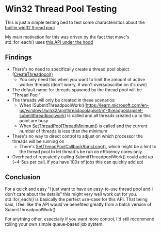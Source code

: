 # Win32 Thread Pool Testing
This is just a simple testing bed to test some characteristics about the [builtin win32 thread pool](https://learn.microsoft.com/en-us/windows/win32/procthread/thread-pool-api)

My main motivation for this was driven by the fact that msvc's std::for_each() uses [this API under the hood](https://github.com/microsoft/STL/blob/main/stl/src/parallel_algorithms.cpp#L25)

## Findings
* There's no need to specifically create a thread pool object ([CreateThreadpool()](https://learn.microsoft.com/en-us/windows/win32/api/threadpoolapiset/nf-threadpoolapiset-createthreadpool)
    * You only need this when you want to limit the amount of active worker threads (don't worry, it won't oversubscribe on it's own)
* The default name for threads spawned by the thread pool will be "Thread Pool"
* The threads will only be created in these scenarios:
    * When [SubmitThreadpoolWork()(https://learn.microsoft.com/en-us/windows/win32/api/threadpoolapiset/nf-threadpoolapiset-submitthreadpoolwork) is called and all threads created up to this point are busy
    * When [SetThreadPoolThreadMinimum()](https://learn.microsoft.com/en-us/windows/win32/api/threadpoolapiset/nf-threadpoolapiset-setthreadpoolthreadminimum) is called and the current number of threads is less than the minimum
* There's no way to direct control to adjust on which processor the threads will be running on
    * There's [SetThreadPoolCallbackRunsLong()](https://learn.microsoft.com/en-us/windows/win32/api/winbase/nf-winbase-setthreadpoolcallbackrunslong), which might be a hint to the thread pool to let thread's be run on efficiency cores only.
* Overhead of repeatedly calling SubmitThreadpoolWork() could add up (~4-5us per call, if you have 100s of jobs this can quickly add up)

## Conclusion
For a quick and easy "I just want to have an easy-to-use thread pool and I don't care about the details" this might very well work out for you. std::for_each() is basically the perfect use-case for this API.
That being said, I feel like the API would've benefited greatly from a batch version of SubmitThreadpoolWork().

For anything other, especially if you want more control, I'd still recommend rolling your own simple queue-based job system.

